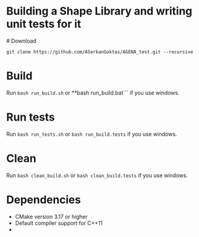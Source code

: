# Building a Shape Library and writing unit tests for it

# Download

```git clone https://github.com/ASerkanGoktas/AGENA_test.git --recursive```

# Build

Run ```bash run_build.sh``` or **bash run_build.bat``` if you use windows.

# Run tests

Run ```bash run_tests.sh``` or ```bash run_build.tests``` if you use windows.

# Clean

Run ```bash clean_build.sh``` or ```bash clean_build.tests``` if you use windows.

# Dependencies

* CMake version 3.17 or higher
* Default compiler support for C++11
* 
